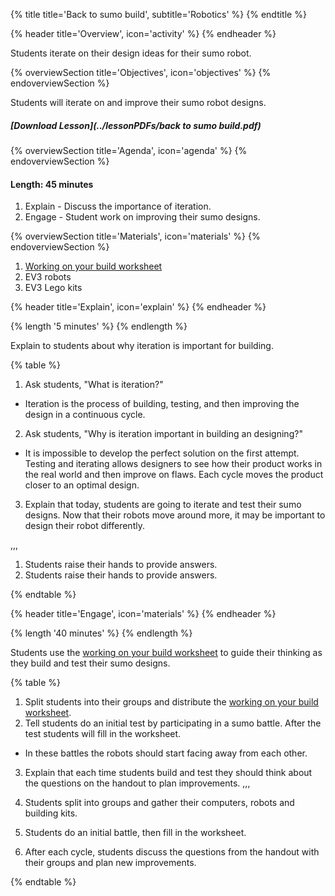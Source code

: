 {% title title='Back to sumo build', subtitle='Robotics' %}
{% endtitle %}

{% header title='Overview', icon='activity' %}
{% endheader %}

Students iterate on their design ideas for their sumo robot.

{% overviewSection title='Objectives', icon='objectives' %}
{% endoverviewSection %}

Students will iterate on and improve their sumo robot designs.

##### [Download Lesson](../lessonPDFs/back to sumo build.pdf)

{% overviewSection title='Agenda', icon='agenda' %}
{% endoverviewSection %}

#### Length: 45 minutes

1. Explain - Discuss the importance of iteration.
2. Engage - Student work on improving their sumo designs.

{% overviewSection title='Materials', icon='materials' %}
{% endoverviewSection %}

1. [Working on your build worksheet][worksheet1]
2. EV3 robots
3. EV3 Lego kits

{% header title='Explain', icon='explain' %}
{% endheader %}

{% length '5 minutes' %}
{% endlength %}

Explain to students about why iteration is important for building.

{% table %}

1) Ask students, "What is iteration?"
  - Iteration is the process of building, testing, and then improving the design in a continuous cycle.
2) Ask students, "Why is iteration important in building an designing?"
  - It is impossible to develop the perfect solution on the first attempt. Testing and iterating allows designers to see how their product works in the real world and then improve on flaws. Each cycle moves the product closer to an optimal design.
3) Explain that today, students are going to iterate and test their sumo designs. Now that their robots move around more, it may be important to design their robot differently.

,,,

1) Students raise their hands to provide answers.
2) Students raise their hands to provide answers.

{% endtable %}

{% header title='Engage', icon='materials' %}
{% endheader %}

{% length '40 minutes' %}
{% endlength %}

Students use the [working on your build worksheet][worksheet1] to guide their thinking as they build and test their sumo designs.

{% table %}

1) Split students into their groups and distribute the [working on your build worksheet](../worksheets/lesson7-worksheet1.pdf).
2) Tell students do an initial test by participating in a sumo battle. After the test students will fill in the worksheet.
  - In these battles the robots should start facing away from each other.
3) Explain that each time students build and test they should think about the questions on the handout to plan improvements.
,,,

1) Students split into groups and gather their computers, robots and building kits.
2) Students do an initial battle, then fill in the worksheet.
3) After each cycle, students discuss the questions from the handout with their groups and plan new improvements.

{% endtable %}

[worksheet1]: ../worksheets/lesson7-worksheet1.pdf
